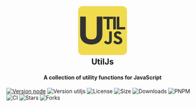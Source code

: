 <h2 align="center">
  <br>
  <img src="./assets/utiljs.png" alt="EeJs" width="128" style="border-radius:12px;"></a>
  <br>
  UtilJs
  <br>
</h2>

<h4 align="center">A collection of utility functions for JavaScript</h4>

[![Version node](https://img.shields.io/node/v/%40kinbay%2Futiljs)](https://www.npmjs.com/package/@kinbay/utiljs)
![Version utiljs](https://img.shields.io/github/package-json/v/keskinkaan/utiljs)
![License](https://img.shields.io/github/license/keskinkaan/utiljs)
![Size](https://img.shields.io/bundlephobia/min/%40kinbay%2Futiljs)
![Downloads](https://img.shields.io/npm/dt/%40kinbay%2Futiljs)
![PNPM](https://img.shields.io/badge/pnpm-compatible-brightgreen)
![CI](https://img.shields.io/github/actions/workflow/status/keskinkaan/utiljs/main.yaml?branch=dev&color=blue)
![Stars](https://img.shields.io/github/stars/keskinkaan/utiljs)
![Forks](https://img.shields.io/github/forks/keskinkaan/utiljs)
